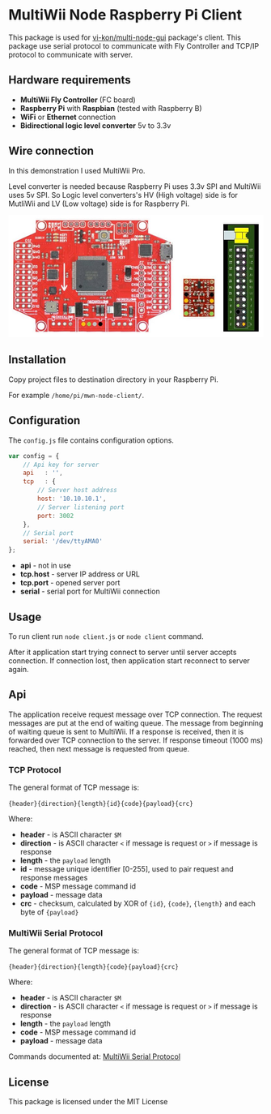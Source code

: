 # MultiWii Node Raspberry Pi Client

This package is used for [vi-kon/multi-node-gui](https://github.com/vi-kon/multiwii-node-gui) package's client. This package use serial protocol to communicate with Fly Controller and TCP/IP protocol to communicate with server.

## Hardware requirements

* **MultiWii Fly Controller** (FC board)
* **Raspberry Pi** with **Raspbian** (tested with Raspberry B)
* **WiFi** or **Ethernet** connection
* **Bidirectional logic level converter** 5v to 3.3v

## Wire connection

In this demonstration I used MultiWii Pro.

Level converter is needed because Raspberry Pi uses 3.3v SPI and MultiWii uses 5v SPI. So Logic level converters's HV (High voltage) side is for MutliWii and LV (Low voltage) side is for Raspberry Pi.

![MultiWii and Raspberry Pi Wiring](wiring.jpg)

## Installation

Copy project files to destination directory in your Raspberry Pi.

For example `/home/pi/mwn-node-client/`.

## Configuration

The `config.js` file contains configuration options.

```javascript
var config = {
    // Api key for server
    api   : '',
    tcp   : {
        // Server host address
        host: '10.10.10.1',
        // Server listening port
        port: 3002
    },
    // Serial port
    serial: '/dev/ttyAMA0'
};
```

* **api** - not in use
* **tcp.host** - server IP address or URL
* **tcp.port** - opened server port
* **serial** - serial port for MultiWii connection

## Usage

To run client run `node client.js` or `node client` command.

After it application start trying connect to server until server accepts connection. If connection lost, then application start reconnect to server again.

## Api

The application receive request message over TCP connection. The request messages are put at the end of waiting queue. The message from beginning of waiting queue is sent to MultiWii. If a response is received, then it is forwarded over TCP connection to the server. If response timeout (1000 ms) reached, then next message is requested from queue.

### TCP Protocol

The general format of TCP message is:

`{header}{direction}{length}{id}{code}{payload}{crc}`

Where:

* **header** - is ASCII character `$M`
* **direction** - is ASCII character `<` if message is request or `>` if message is response
* **length** - the `payload` length
* **id** - message unique identifier [0-255], used to pair request and response messages
* **code** - MSP message command id
* **payload** - message data
* **crc** - checksum, calculated by XOR of `{id}`, `{code}`, `{length}` and each byte of `{payload}`

### MultiWii Serial Protocol

The general format of TCP message is:

`{header}{direction}{length}{code}{payload}{crc}`

Where:

* **header** - is ASCII character `$M`
* **direction** - is ASCII character `<` if message is request or `>` if message is response
* **length** - the `payload` length
* **code** - MSP message command id
* **payload** - message data

Commands documented at: [MultiWii Serial Protocol](http://www.multiwii.com/wiki/index.php?title=Multiwii_Serial_Protocol)

## License

This package is licensed under the MIT License